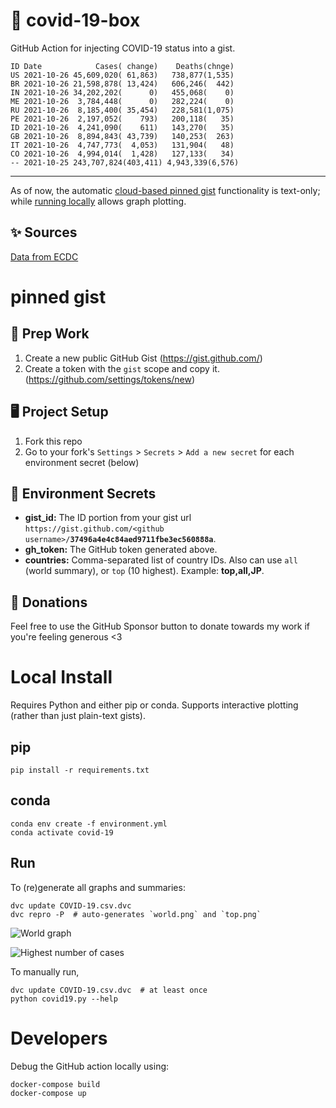 # 🏥 covid-19-box

GitHub Action for injecting COVID-19 status into a gist.

```
ID Date            Cases( change)    Deaths(chnge)
US 2021-10-26 45,609,020( 61,863)   738,877(1,535)
BR 2021-10-26 21,598,878( 13,424)   606,246(  442)
IN 2021-10-26 34,202,202(      0)   455,068(    0)
ME 2021-10-26  3,784,448(      0)   282,224(    0)
RU 2021-10-26  8,185,400( 35,454)   228,581(1,075)
PE 2021-10-26  2,197,052(    793)   200,118(   35)
ID 2021-10-26  4,241,090(    611)   143,270(   35)
GB 2021-10-26  8,894,843( 43,739)   140,253(  263)
IT 2021-10-26  4,747,773(  4,053)   131,904(   48)
CO 2021-10-26  4,994,014(  1,428)   127,133(   34)
-- 2021-10-25 243,707,824(403,411) 4,943,339(6,576)
```

---

As of now, the automatic [cloud-based pinned gist](#pinned-gist) functionality is text-only;
while [running locally](#local-install) allows graph plotting.

## ✨ Sources

[Data from ECDC](https://www.ecdc.europa.eu/en/publications-data/download-todays-data-geographic-distribution-covid-19-cases-worldwide)

# pinned gist

## 🎒 Prep Work
1. Create a new public GitHub Gist (https://gist.github.com/)
1. Create a token with the `gist` scope and copy it. (https://github.com/settings/tokens/new)

## 🖥 Project Setup
1. Fork this repo
1. Go to your fork's `Settings` > `Secrets` > `Add a new secret` for each environment secret (below)

## 🤫 Environment Secrets
- **gist_id:** The ID portion from your gist url `https://gist.github.com/<github username>/`**`37496a4e4c84aed9711fbe3ec560888a`**.
- **gh_token:** The GitHub token generated above.
- **countries:** Comma-separated list of country IDs. Also can use `all` (world summary), or `top` (10 highest). Example: **top,all,JP**.

## 💸 Donations

Feel free to use the GitHub Sponsor button to donate towards my work if you're feeling generous <3

# Local Install

Requires Python and either pip or conda. Supports interactive plotting (rather than just plain-text gists).

## pip

```
pip install -r requirements.txt
```

## conda

```
conda env create -f environment.yml
conda activate covid-19
```

## Run

To (re)generate all graphs and summaries:

```
dvc update COVID-19.csv.dvc
dvc repro -P  # auto-generates `world.png` and `top.png`
```

![World graph](world.png)

![Highest number of cases](top.png)

To manually run,

```
dvc update COVID-19.csv.dvc  # at least once
python covid19.py --help
```

# Developers

Debug the GitHub action locally using:

```
docker-compose build
docker-compose up
```

